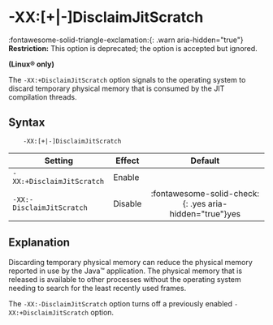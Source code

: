 <!--
* Copyright (c) 2017, 2025 IBM Corp. and others
*
* This program and the accompanying materials are made
* available under the terms of the Eclipse Public License 2.0
* which accompanies this distribution and is available at
* https://www.eclipse.org/legal/epl-2.0/ or the Apache
* License, Version 2.0 which accompanies this distribution and
* is available at https://www.apache.org/licenses/LICENSE-2.0.
*
* This Source Code may also be made available under the
* following Secondary Licenses when the conditions for such
* availability set forth in the Eclipse Public License, v. 2.0
* are satisfied: GNU General Public License, version 2 with
* the GNU Classpath Exception [1] and GNU General Public
* License, version 2 with the OpenJDK Assembly Exception [2].
*
* [1] https://www.gnu.org/software/classpath/license.html
* [2] https://openjdk.org/legal/assembly-exception.html
*
* SPDX-License-Identifier: EPL-2.0 OR Apache-2.0 OR GPL-2.0-only WITH Classpath-exception-2.0 OR GPL-2.0-only WITH OpenJDK-assembly-exception-1.0
-->

# -XX:\[+|-\]DisclaimJitScratch  

:fontawesome-solid-triangle-exclamation:{: .warn aria-hidden="true"} **Restriction:** This option is deprecated; the option is accepted but ignored.

**(Linux&reg; only)**

The `-XX:+DisclaimJitScratch` option signals to the operating system to discard temporary physical memory that is consumed by the JIT compilation threads.

## Syntax

        -XX:[+|-]DisclaimJitScratch

| Setting                 | Effect | Default                                                                            |
|-------------------------|--------|:----------------------------------------------------------------------------------:|
|`-XX:+DisclaimJitScratch`| Enable |                                                                                    |
|`-XX:-DisclaimJitScratch`| Disable| :fontawesome-solid-check:{: .yes aria-hidden="true"}<span class="sr-only">yes</span> |

## Explanation

Discarding temporary physical memory can reduce the physical memory reported in use by the Java&trade; application. The physical memory that is released is available to other processes without the operating system needing to search for the least recently used frames.

The `-XX:-DisclaimJitScratch` option turns off a previously enabled `-XX:+DisclaimJitScratch` option.



<!-- ==== END OF TOPIC ==== xxdisclaimjitscratch.md ==== -->
